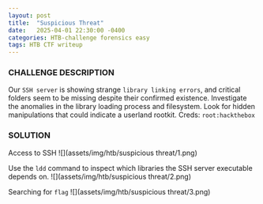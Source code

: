 ```yaml
---
layout: post
title:  "Suspicious Threat"
date:   2025-04-01 22:30:00 -0400
categories: HTB-challenge forensics easy
tags: HTB CTF writeup 
---
```


### CHALLENGE DESCRIPTION
Our `SSH server` is showing strange `library linking errors`, and critical folders seem to be missing despite their confirmed existence. Investigate the anomalies in the library loading process and filesystem. Look for hidden manipulations that could indicate a userland rootkit. Creds: `root:hackthebox`

### SOLUTION
Access to SSH
![](assets/img/htb/suspicious threat/1.png)

Use the `ldd` command to inspect which libraries the SSH server executable depends on.
![](assets/img/htb/suspicious threat/2.png)

Searching for `flag`
![](assets/img/htb/suspicious threat/3.png)
